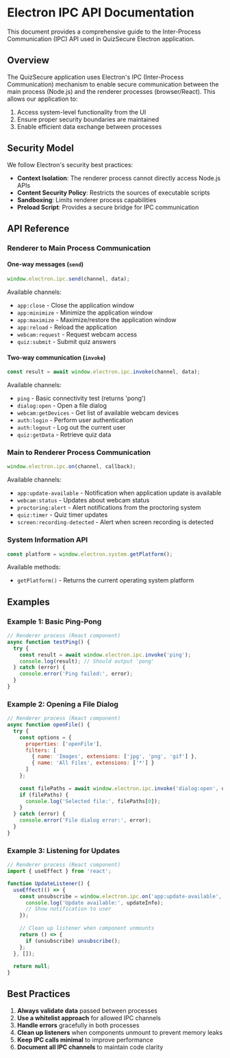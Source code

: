 # Electron IPC API Documentation

This document provides a comprehensive guide to the Inter-Process Communication (IPC) API used in QuizSecure Electron application.

## Overview

The QuizSecure application uses Electron's IPC (Inter-Process Communication) mechanism to enable secure communication between the main process (Node.js) and the renderer processes (browser/React). This allows our application to:

1. Access system-level functionality from the UI
2. Ensure proper security boundaries are maintained
3. Enable efficient data exchange between processes

## Security Model

We follow Electron's security best practices:

- **Context Isolation**: The renderer process cannot directly access Node.js APIs
- **Content Security Policy**: Restricts the sources of executable scripts
- **Sandboxing**: Limits renderer process capabilities
- **Preload Script**: Provides a secure bridge for IPC communication

## API Reference

### Renderer to Main Process Communication

#### One-way messages (`send`)

```javascript
window.electron.ipc.send(channel, data);
```

Available channels:
- `app:close` - Close the application window
- `app:minimize` - Minimize the application window
- `app:maximize` - Maximize/restore the application window
- `app:reload` - Reload the application
- `webcam:request` - Request webcam access
- `quiz:submit` - Submit quiz answers

#### Two-way communication (`invoke`)

```javascript
const result = await window.electron.ipc.invoke(channel, data);
```

Available channels:
- `ping` - Basic connectivity test (returns 'pong')
- `dialog:open` - Open a file dialog
- `webcam:getDevices` - Get list of available webcam devices
- `auth:login` - Perform user authentication
- `auth:logout` - Log out the current user
- `quiz:getData` - Retrieve quiz data

### Main to Renderer Process Communication

```javascript
window.electron.ipc.on(channel, callback);
```

Available channels:
- `app:update-available` - Notification when application update is available
- `webcam:status` - Updates about webcam status
- `proctoring:alert` - Alert notifications from the proctoring system
- `quiz:timer` - Quiz timer updates
- `screen:recording-detected` - Alert when screen recording is detected

### System Information API

```javascript
const platform = window.electron.system.getPlatform();
```

Available methods:
- `getPlatform()` - Returns the current operating system platform

## Examples

### Example 1: Basic Ping-Pong

```javascript
// Renderer process (React component)
async function testPing() {
  try {
    const result = await window.electron.ipc.invoke('ping');
    console.log(result); // Should output 'pong'
  } catch (error) {
    console.error('Ping failed:', error);
  }
}
```

### Example 2: Opening a File Dialog

```javascript
// Renderer process (React component)
async function openFile() {
  try {
    const options = {
      properties: ['openFile'],
      filters: [
        { name: 'Images', extensions: ['jpg', 'png', 'gif'] },
        { name: 'All Files', extensions: ['*'] }
      ]
    };
    
    const filePaths = await window.electron.ipc.invoke('dialog:open', options);
    if (filePaths) {
      console.log('Selected file:', filePaths[0]);
    }
  } catch (error) {
    console.error('File dialog error:', error);
  }
}
```

### Example 3: Listening for Updates

```javascript
// Renderer process (React component)
import { useEffect } from 'react';

function UpdateListener() {
  useEffect(() => {
    const unsubscribe = window.electron.ipc.on('app:update-available', (updateInfo) => {
      console.log('Update available:', updateInfo);
      // Show notification to user
    });
    
    // Clean up listener when component unmounts
    return () => {
      if (unsubscribe) unsubscribe();
    };
  }, []);
  
  return null;
}
```

## Best Practices

1. **Always validate data** passed between processes
2. **Use a whitelist approach** for allowed IPC channels
3. **Handle errors** gracefully in both processes
4. **Clean up listeners** when components unmount to prevent memory leaks
5. **Keep IPC calls minimal** to improve performance
6. **Document all IPC channels** to maintain code clarity 